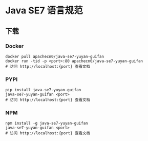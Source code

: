 # Java SE7 语言规范

## 下载

### Docker

```
docker pull apachecn0/java-se7-yuyan-guifan
docker run -tid -p <port>:80 apachecn0/java-se7-yuyan-guifan
# 访问 http://localhost:{port} 查看文档
```

### PYPI

```
pip install java-se7-yuyan-guifan
java-se7-yuyan-guifan <port>
# 访问 http://localhost:{port} 查看文档
```

### NPM

```
npm install -g java-se7-yuyan-guifan
java-se7-yuyan-guifan <port>
# 访问 http://localhost:{port} 查看文档
```
